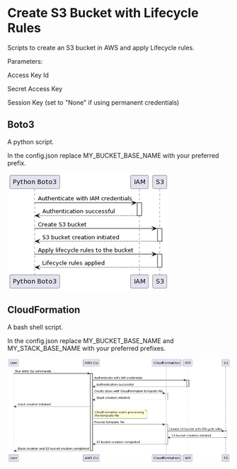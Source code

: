# Create S3 Bucket with Lifecycle Rules

Scripts to create an S3 bucket in AWS and apply Lifecycle rules.

Parameters:

Access Key Id

Secret Access Key

Session Key (set to "None" if using permanent credentials)

## Boto3

A python script.

In the config.json replace MY_BUCKET_BASE_NAME with your preferred prefix.

![Boto3](boto3/doc/sequence.png)

## CloudFormation

A bash shell script.

In the config.json replace MY_BUCKET_BASE_NAME and MY_STACK_BASE_NAME with your preferred prefixes.

![CloudFormation](cloudformation/doc/sequence.png)